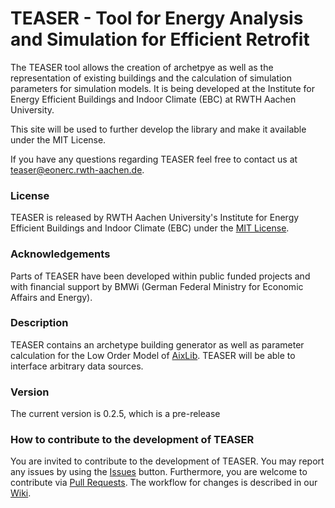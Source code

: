 # TEASER - Tool for Energy Analysis and Simulation for Efficient Retrofit

The TEASER tool allows the creation of archetpye as well as the representation of existing buildings and the calculation of simulation parameters for simulation models. 
It is being developed at the Institute for Energy Efficient Buildings and Indoor Climate (EBC) at RWTH Aachen University.

This site will be used to further develop the library and make it available under the MIT License.

If you have any questions regarding TEASER feel free to contact us at teaser@eonerc.rwth-aachen.de.

### License

TEASER is released by RWTH Aachen University's Institute for Energy Efficient Buildings and Indoor Climate (EBC) under the [MIT License](http://opensource.org/licenses/MIT).

### Acknowledgements

Parts of TEASER have been developed within public funded projects and with financial support by BMWi (German Federal Ministry for Economic Affairs and Energy).

### Description

TEASER contains an archetype building generator as well as parameter calculation for the Low Order Model of [AixLib](https://github.com/RWTH-EBC/AixLib). TEASER will be able to interface arbitrary data sources.

### Version

The current version is 0.2.5, which is a pre-release


### How to contribute to the development of TEASER
You are invited to contribute to the development of TEASER. 
You may report any issues by using the [Issues](https://github.com/RWTH-EBC/TEASER/issues) button.
Furthermore, you are welcome to contribute via [Pull Requests](https://github.com/RWTH-EBC/TEASER/pulls). The workflow for changes is described in our [Wiki](https://github.com/RWTH-EBC/TEASER/wiki).

